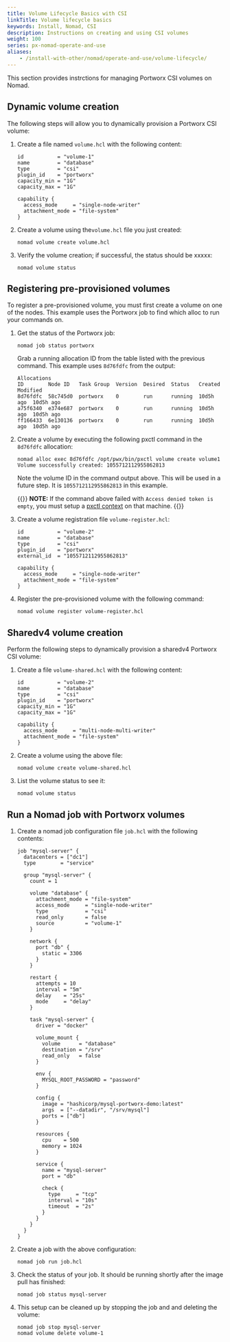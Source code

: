 ```yaml
---
title: Volume Lifecycle Basics with CSI
linkTitle: Volume lifecycle basics
keywords: Install, Nomad, CSI
description: Instructions on creating and using CSI volumes
weight: 100
series: px-nomad-operate-and-use
aliases:
    - /install-with-other/nomad/operate-and-use/volume-lifecycle/
---
```


This section provides instrctions for managing Portworx CSI volumes on Nomad.

## Dynamic volume creation

The following steps will allow you to dynamically provision a Portworx CSI volume: 

1. Create a file named `volume.hcl` with the following content:

    ```text
    id           = "volume-1"
    name         = "database"
    type         = "csi"
    plugin_id    = "portworx"
    capacity_min = "1G"
    capacity_max = "1G"

    capability {
      access_mode     = "single-node-writer"
      attachment_mode = "file-system"
    }
    ```

2. Create a volume using the`volume.hcl` file you just created:

    ```text
    nomad volume create volume.hcl
    ```

3. Verify the volume creation; if successful, the status should be xxxxx:

    ```text
    nomad volume status
    ```

## Registering pre-provisioned volumes

To register a pre-provisioned volume, you must first create a volume on one of the nodes. This example uses the Portworx job to find which alloc to run your commands on. 

1. Get the status of the Portworx job:

    ```text
    nomad job status portworx
    ```

    Grab a running allocation ID from the table listed with the previous command. This example uses `8d76fdfc` from the output:

    ```text
    Allocations
    ID        Node ID   Task Group  Version  Desired  Status   Created    Modified
    8d76fdfc  58c745d0  portworx    0        run      running  10d5h ago  10d5h ago
    a75f6340  e374e687  portworx    0        run      running  10d5h ago  10d5h ago
    ff166433  6e130136  portworx    0        run      running  10d5h ago  10d5h ago
    ```

3. Create a volume by executing the following pxctl command in the `8d76fdfc` allocation:

    ```text
    nomad alloc exec 8d76fdfc /opt/pwx/bin/pxctl volume create volume1
    Volume successfully created: 1055712112955862813
    ```

    Note the volume ID in the command output above. This will be used in a future step. It is `1055712112955862813` in this example.

    {{<info>}}
**NOTE:** If the command above failed with `Access denied token is empty`, you must setup a [pxctl context](/reference/cli/authorization/#create-a-context) on that machine.
    {{</info>}}

1. Create a volume registration file `volume-register.hcl`:

    ```text
    id           = "volume-2"
    name         = "database"
    type         = "csi"
    plugin_id    = "portworx"
    external_id  = "1055712112955862813"

    capability {
      access_mode     = "single-node-writer"
      attachment_mode = "file-system"
    }
    ```

2. Register the pre-provisioned volume with the following command:

    ```text
    nomad volume register volume-register.hcl
    ```


## Sharedv4 volume creation

Perform the following steps to dynamically provision a sharedv4 Portworx CSI volume: 

1. Create a file `volume-shared.hcl` with the following content:

    ```text
    id           = "volume-2"
    name         = "database"
    type         = "csi"
    plugin_id    = "portworx"
    capacity_min = "1G"
    capacity_max = "1G"

    capability {
      access_mode     = "multi-node-multi-writer"
      attachment_mode = "file-system"
    }
    ```

2. Create a volume using the above file:

    ```text
    nomad volume create volume-shared.hcl
    ```

3. List the volume status to see it:

    ```text
    nomad volume status
    ```

## Run a Nomad job with Portworx volumes

1. Create a nomad job configuration file `job.hcl` with the following contents:

    ```text
    job "mysql-server" {
      datacenters = ["dc1"]
      type        = "service"

      group "mysql-server" {
        count = 1

        volume "database" {
          attachment_mode = "file-system"
          access_mode     = "single-node-writer"
          type            = "csi"
          read_only       = false
          source          = "volume-1"
        }

        network {
          port "db" {
            static = 3306
          }
        }

        restart {
          attempts = 10
          interval = "5m"
          delay    = "25s"
          mode     = "delay"
        }

        task "mysql-server" {
          driver = "docker"

          volume_mount {
            volume      = "database"
            destination = "/srv"
            read_only   = false
          }

          env {
            MYSQL_ROOT_PASSWORD = "password"
          }

          config {
            image = "hashicorp/mysql-portworx-demo:latest"
            args  = ["--datadir", "/srv/mysql"]
            ports = ["db"]
          }

          resources {
            cpu    = 500
            memory = 1024
          }

          service {
            name = "mysql-server"
            port = "db"

            check {
              type     = "tcp"
              interval = "10s"
              timeout  = "2s"
            }
          }
        }
      }
    }
    ```

4. Create a job with the above configuration:

    ```text
    nomad job run job.hcl
    ```

5. Check the status of your job. It should be running shortly after the image pull has finished:

    ```text
    nomad job status mysql-server
    ```

6. This setup can be cleaned up by stopping the job and and deleting the volume:

    ```text
    nomad job stop mysql-server 
    nomad volume delete volume-1
    ```
